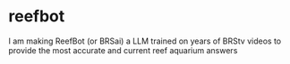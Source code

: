 # reefbot
I am making ReefBot (or BRSai) a LLM trained on years of BRStv videos to provide the most accurate and current reef aquarium answers
